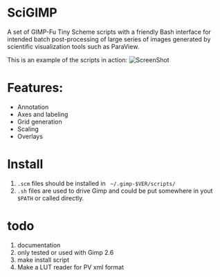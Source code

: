 SciGIMP
=======
A set of GIMP-Fu Tiny Scheme scripts with a friendly Bash interface for intended batch post-processing of large series of images generated by scientific visualization tools such as ParaView.

This is an example of the scripts in action:
![ScreenShot](http://www.hpcvis.com/vis/images/kh-2d-new/agu-movie/B-Ue.0320.png)

# Features:
* Annotation
* Axes and labeling
* Grid generation
* Scaling
* Overlays

# Install
1. `.scm` files should be installed in ` ~/.gimp-$VER/scripts/`
2. `.sh` files are used to drive Gimp and could be put somewhere in yout `$PATH` or called directly.

# todo
1. documentation
2. only tested or used with Gimp 2.6
3. make install script
4. Make a LUT reader for PV xml format
